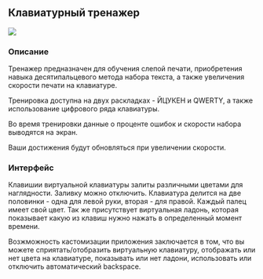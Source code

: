 ## Клавиатурный тренажер

![](demo.gif)

### Описание

Тренажер предназначен для обучения слепой печати, приобретения навыка десятипальцевого метода набора текста, а также увеличения скорости печати на клавиатуре.

Тренировка доступна на двух раскладках - ЙЦУКЕН и QWERTY, а также использование цифрового ряда клавиатуры.

Во время тренировки данные о проценте ошибок и скорости набора выводятся на экран.

Ваши достижения будут обновляться при увеличении скорости.

### Интерфейс

Клавишии виртуальной клавиатуры залиты различными цветами для наглядности. Заливку можно отключить. Клавиатура делится на две половинки - одна для левой руки, вторая - для правой. Каждый палец имеет свой цвет. Так же присутствует виртуальная ладонь, которая показывает какую из клавиш нужно нажать в определенный момент времени.

Возжможность кастомизации приложения заключается в том, что вы можете сприятать/отобразить виртуальную клавиатуру, отображать или нет цвета на клавиатуре, показывать или нет ладони, использовать или отключить автоматический backspace.

